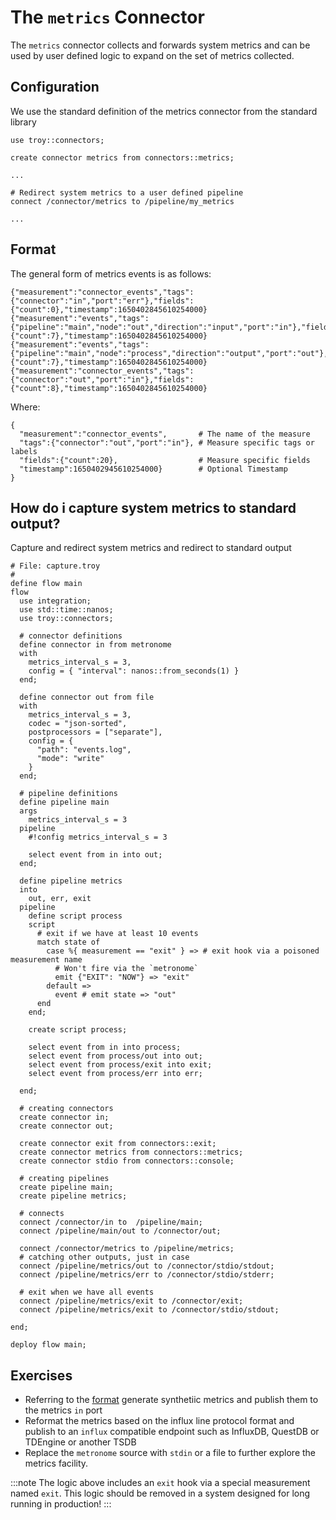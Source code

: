 # The `metrics` Connector

The `metrics` connector collects and forwards system metrics and can be used by user defined
logic to expand on the set of metrics collected.

## Configuration

We use the standard definition of the metrics connector from the standard library

```troy
use troy::connectors;

create connector metrics from connectors::metrics;

...
 
# Redirect system metrics to a user defined pipeline
connect /connector/metrics to /pipeline/my_metrics

...

```

## Format

The general form of metrics events is as follows:

```tremor
{"measurement":"connector_events","tags":{"connector":"in","port":"err"},"fields":{"count":0},"timestamp":1650402845610254000}
{"measurement":"events","tags":{"pipeline":"main","node":"out","direction":"input","port":"in"},"fields":{"count":7},"timestamp":1650402845610254000}
{"measurement":"events","tags":{"pipeline":"main","node":"process","direction":"output","port":"out"},"fields":{"count":7},"timestamp":1650402845610254000}
{"measurement":"connector_events","tags":{"connector":"out","port":"in"},"fields":{"count":8},"timestamp":1650402845610254000}
```

Where:

```tremor
{ 
  "measurement":"connector_events",       # The name of the measure
  "tags":{"connector":"out","port":"in"}, # Measure specific tags or labels
  "fields":{"count":20},                  # Measure specific fields
  "timestamp":1650402945610254000}        # Optional Timestamp
}
```


## How do i capture system metrics to standard output?

Capture and redirect system metrics and redirect to standard output

```troy
# File: capture.troy
#
define flow main
flow
  use integration;
  use std::time::nanos;
  use troy::connectors;

  # connector definitions
  define connector in from metronome
  with
    metrics_interval_s = 3,
    config = { "interval": nanos::from_seconds(1) }
  end;

  define connector out from file
  with
    metrics_interval_s = 3,
    codec = "json-sorted",
    postprocessors = ["separate"],
    config = {
      "path": "events.log",
      "mode": "write"
    }
  end;

  # pipeline definitions
  define pipeline main
  args
    metrics_interval_s = 3
  pipeline
    #!config metrics_interval_s = 3

    select event from in into out;
  end;
  
  define pipeline metrics
  into 
    out, err, exit
  pipeline
    define script process
    script
      # exit if we have at least 10 events
      match state of
        case %{ measurement == "exit" } => # exit hook via a poisoned measurement name
          # Won't fire via the `metronome`
          emit {"EXIT": "NOW"} => "exit"
        default =>
          event # emit state => "out"
      end
    end;

    create script process;

    select event from in into process;
    select event from process/out into out;
    select event from process/exit into exit;
    select event from process/err into err;

  end;

  # creating connectors
  create connector in;
  create connector out;

  create connector exit from connectors::exit;
  create connector metrics from connectors::metrics;
  create connector stdio from connectors::console;

  # creating pipelines
  create pipeline main;
  create pipeline metrics;

  # connects
  connect /connector/in to  /pipeline/main;
  connect /pipeline/main/out to /connector/out;

  connect /connector/metrics to /pipeline/metrics;
  # catching other outputs, just in case
  connect /pipeline/metrics/out to /connector/stdio/stdout;
  connect /pipeline/metrics/err to /connector/stdio/stderr;

  # exit when we have all events
  connect /pipeline/metrics/exit to /connector/exit;
  connect /pipeline/metrics/exit to /connector/stdio/stdout;

end;

deploy flow main;
```

## Exercises

* Referring to the [format](#format) generate synthetiic metrics and publish them
   to the metrics `in` port
* Reformat the metrics based on the influx line protocol format and publish to an
   `influx` compatible endpoint such as InfluxDB, QuestDB or TDEngine or another TSDB
* Replace the `metronome` source with `stdin` or a file to further explore the metrics
  facility.

:::note
The logic above includes an `exit` hook via a special measurement named `exit`.
This logic should be removed in a system designed for long running in production!
:::

